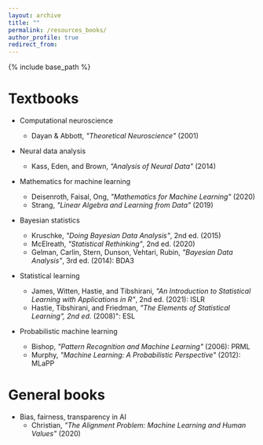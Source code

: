 ```yaml
---
layout: archive
title: ""
permalink: /resources_books/
author_profile: true
redirect_from:
---
```


{% include base_path %}


Textbooks
======
* Computational neuroscience
  * Dayan & Abbott, *"Theoretical Neuroscience"* (2001)

* Neural data analysis
  * Kass, Eden, and Brown, *"Analysis of Neural Data"* (2014)

* Mathematics for machine learning
  * Deisenroth, Faisal, Ong, *"Mathematics for Machine Learning"* (2020)
  * Strang, *"Linear Algebra and Learning from Data"* (2019)

* Bayesian statistics
  * Kruschke, *"Doing Bayesian Data Analysis"*, 2nd ed. (2015)
  * McElreath, *"Statistical Rethinking"*, 2nd ed. (2020)
  * Gelman, Carlin, Stern, Dunson, Vehtari, Rubin, *"Bayesian Data Analysis"*, 3rd ed. (2014): BDA3

* Statistical learning
  * James, Witten, Hastie, and Tibshirani, *"An Introduction to Statistical Learning with Applications in R"*, 2nd ed. (2021): ISLR
  * Hastie, Tibshirani, and Friedman, *"The Elements of Statistical Learning", 2nd ed.* (2008)": ESL

* Probabilistic machine learning
  * Bishop, *"Pattern Recognition and Machine Learning"* (2006): PRML
  * Murphy, *"Machine Learning: A Probabilistic Perspective"* (2012): MLaPP

General books
======
* Bias, fairness, transparency in AI
  * Christian, *"The Alignment Problem: Machine Learning and Human Values"* (2020)